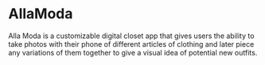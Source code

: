 # AllaModa
Alla Moda is a customizable digital closet app that gives users the ability 
to take photos with their phone of different articles of clothing 
and later piece any variations of them together to give a visual idea of potential new outfits. 

